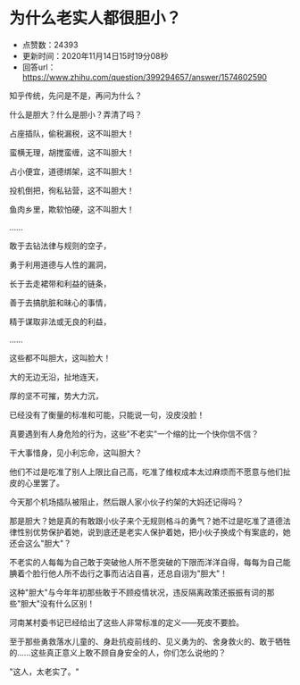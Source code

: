 # 为什么老实人都很胆小？
- 点赞数：24393
- 更新时间：2020年11月14日15时19分08秒
- 回答url：https://www.zhihu.com/question/399294657/answer/1574602590
<body>
 <p data-pid="qgehO8T0">知乎传统，先问是不是，再问为什么？</p>
 <p data-pid="v3wBUn0j">什么是胆大？什么是胆小？弄清了吗？</p>
 <p data-pid="QUjzhfaO">占座插队，偷税漏税，这不叫胆大！</p>
 <p data-pid="yJnFA5wp">蛮横无理，胡搅蛮缠，这不叫胆大！</p>
 <p data-pid="fzb2Xh0N">占小便宜，道德绑架，这不叫胆大！</p>
 <p data-pid="kghPL8G4">投机倒把，徇私钻营，这不叫胆大！</p>
 <p data-pid="sNrl_Gu7">鱼肉乡里，欺软怕硬，这不叫胆大！</p>
 <p data-pid="xl3fhw0t">……</p>
 <p data-pid="5lfC9wpo">敢于去钻法律与规则的空子，</p>
 <p data-pid="8WyllUef">勇于利用道德与人性的漏洞，</p>
 <p data-pid="eu7XFgY8">长于去走裙带和利益的链条，</p>
 <p data-pid="h-S4Ra4a">善于去搞肮脏和昧心的事情，</p>
 <p data-pid="4NL3enMV">精于谋取非法或无良的利益，</p>
 <p data-pid="KX0XL6V1">……</p>
 <p data-pid="Yr5q_CLk">这些都不叫胆大，这叫脸大！</p>
 <p data-pid="fi5Txgc5">大的无边无沿，扯地连天，</p>
 <p data-pid="F-8YNyFR">厚的坚不可摧，势大力沉，</p>
 <p data-pid="M01H9ILS">已经没有了衡量的标准和可能，只能说一句，没皮没脸！</p>
 <p data-pid="fpMNqX8B">真要遇到有人身危险的行为，这些"不老实"一个缩的比一个快你信不信？</p>
 <p data-pid="_AkOP_CY">干大事惜身，见小利忘命，这叫胆大？</p>
 <p data-pid="62TbqhPx">他们不过是吃准了别人上限比自己高，吃准了维权成本太过麻烦而不愿意与他们扯皮的心里罢了。</p>
 <p data-pid="qxHobz6-">今天那个机场插队被阻止，然后跟人家小伙子约架的大妈还记得吗？</p>
 <p data-pid="AUtaAf76">那是胆大？她是真的有敢跟小伙子来个无规则格斗的勇气？她不过是吃准了道德法律性别优势保护着她，说到底还是老实人保护着她，把小伙子换成个有案底的，她还会这么"胆大"？</p>
 <p data-pid="Z1th0U-W">不老实的人每每为自己敢于突破他人所不愿突破的下限而洋洋自得，每每为自己能腆着个脸行他人所不齿行之事而沾沾自喜，还总自诩为"胆大"！</p>
 <p data-pid="WUVJSH5F">这种"胆大"与今年年初那些敢于不顾疫情状况，违反隔离政策还振振有词的那些"胆大"没有什么区别！</p>
 <p data-pid="PnkGQclT">河南某村委书记已经给出了这些人非常标准的定义——死皮不要脸。</p>
 <p data-pid="uNJ9Kji-">至于那些勇救落水儿童的、身赴抗疫前线的、见义勇为的、舍身救火的、敢于牺牲的……这些真正意义上敢不顾自身安全的人，你们怎么说他的？</p>
 <p data-pid="ybF7HLeG">"这人，太老实了。"</p>
</body>